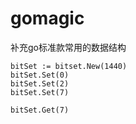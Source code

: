 # gomagic

补充go标准款常用的数据结构

```
bitSet := bitset.New(1440)
bitSet.Set(0)
bitSet.Set(2)
bitSet.Set(7)

bitSet.Get(7)

```